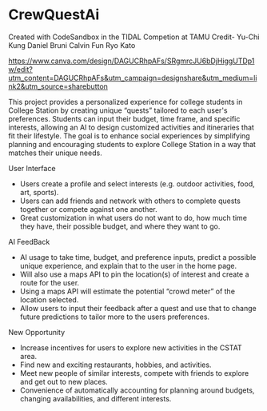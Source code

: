 # CrewQuestAi
Created with CodeSandbox in the TIDAL Competion at TAMU
Credit- 
Yu-Chi Kung
Daniel Bruni
Calvin Fun
Ryo Kato

https://www.canva.com/design/DAGUCRhpAFs/SRgmrcJU6bDjHiggUTDp1w/edit?utm_content=DAGUCRhpAFs&utm_campaign=designshare&utm_medium=link2&utm_source=sharebutton

This project provides a personalized experience for college students in College Station by creating unique “quests” tailored to each user's preferences. Students can input their budget, time frame, and specific interests, allowing an AI to design customized activities and itineraries that fit their lifestyle. The goal is to enhance social experiences by simplifying planning and encouraging students to explore College Station in a way that matches their unique needs.

User Interface

- Users create a profile and select interests (e.g. outdoor activities, food, art, sports).
- Users can add friends and network with others to complete quests together or compete against one another.
- Great customization in what users do not want to do, how much time they have, their possible budget, and where they want to go.

AI FeedBack

- AI usage to take time, budget, and preference inputs, predict a possible unique experience, and explain that to the user in the home page.
- Will also use a maps API to pin the location(s) of interest and create a route for the user.
- Using a maps API will estimate the potential “crowd meter” of the location selected.
- Allow users to input their feedback after a quest and use that to change future predictions to tailor more to the users preferences.

New Opportunity

- Increase incentives for users to explore new activities in the CSTAT area.
- Find new and exciting restaurants, hobbies, and activities.
- Meet new people of similar interests, compete with friends to explore and get out to new places.
- Convenience of automatically accounting for planning around budgets, changing availabilities, and different interests.
